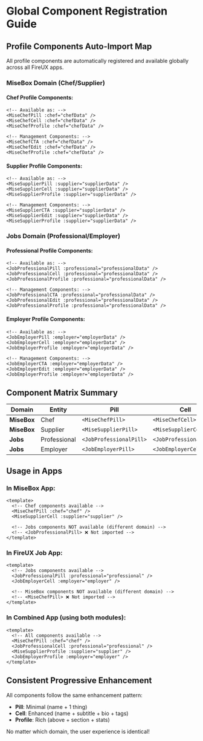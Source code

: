 # Global Component Registration Guide

## Profile Components Auto-Import Map

All profile components are automatically registered and available globally across all FireUX apps.

### **MiseBox Domain (Chef/Supplier)**

#### Chef Profile Components:
```vue
<!-- Available as: -->
<MiseChefPill :chef="chefData" />
<MiseChefCell :chef="chefData" />
<MiseChefProfile :chef="chefData" />

<!-- Management Components: -->
<MiseChefCTA :chef="chefData" />
<MiseChefEdit :chef="chefData" />
<MiseChefProfile :chef="chefData" />
```

#### Supplier Profile Components:
```vue
<!-- Available as: -->
<MiseSupplierPill :supplier="supplierData" />
<MiseSupplierCell :supplier="supplierData" />
<MiseSupplierProfile :supplier="supplierData" />

<!-- Management Components: -->
<MiseSupplierCTA :supplier="supplierData" />
<MiseSupplierEdit :supplier="supplierData" />
<MiseSupplierProfile :supplier="supplierData" />
```

### **Jobs Domain (Professional/Employer)**

#### Professional Profile Components:
```vue
<!-- Available as: -->
<JobProfessionalPill :professional="professionalData" />
<JobProfessionalCell :professional="professionalData" />
<JobProfessionalProfile :professional="professionalData" />

<!-- Management Components: -->
<JobProfessionalCTA :professional="professionalData" />
<JobProfessionalEdit :professional="professionalData" />
<JobProfessionalProfile :professional="professionalData" />
```

#### Employer Profile Components:
```vue
<!-- Available as: -->
<JobEmployerPill :employer="employerData" />
<JobEmployerCell :employer="employerData" />
<JobEmployerProfile :employer="employerData" />

<!-- Management Components: -->
<JobEmployerCTA :employer="employerData" />
<JobEmployerEdit :employer="employerData" />
<JobEmployerProfile :employer="employerData" />
```

## Component Matrix Summary

| Domain | Entity | Pill | Cell | Profile |
|--------|--------|------|------|---------|
| **MiseBox** | Chef | `<MiseChefPill>` | `<MiseChefCell>` | `<MiseChefProfile>` |
| **MiseBox** | Supplier | `<MiseSupplierPill>` | `<MiseSupplierCell>` | `<MiseSupplierProfile>` |
| **Jobs** | Professional | `<JobProfessionalPill>` | `<JobProfessionalCell>` | `<JobProfessionalProfile>` |
| **Jobs** | Employer | `<JobEmployerPill>` | `<JobEmployerCell>` | `<JobEmployerProfile>` |

## Usage in Apps

### In MiseBox App:
```vue
<template>
  <!-- Chef components available -->
  <MiseChefPill :chef="chef" />
  <MiseSupplierCell :supplier="supplier" />
  
  <!-- Jobs components NOT available (different domain) -->
  <!-- <JobProfessionalPill> ❌ Not imported -->
</template>
```

### In FireUX Job App:
```vue
<template>
  <!-- Jobs components available -->
  <JobProfessionalPill :professional="professional" />
  <JobEmployerCell :employer="employer" />
  
  <!-- MiseBox components NOT available (different domain) -->
  <!-- <MiseChefPill> ❌ Not imported -->
</template>
```

### In Combined App (using both modules):
```vue
<template>
  <!-- All components available -->
  <MiseChefPill :chef="chef" />
  <JobProfessionalCell :professional="professional" />
  <MiseSupplierProfile :supplier="supplier" />
  <JobEmployerProfile :employer="employer" />
</template>
```

## Consistent Progressive Enhancement

All components follow the same enhancement pattern:

- **Pill**: Minimal (name + 1 thing)
- **Cell**: Enhanced (name + subtitle + bio + tags)  
- **Profile**: Rich (above + section + stats)

No matter which domain, the user experience is identical!
